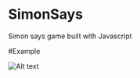 # SimonSays
Simon says game built with Javascript

#Example

![Alt text](https://gfycat.com/BowedOddAmericantoad)
